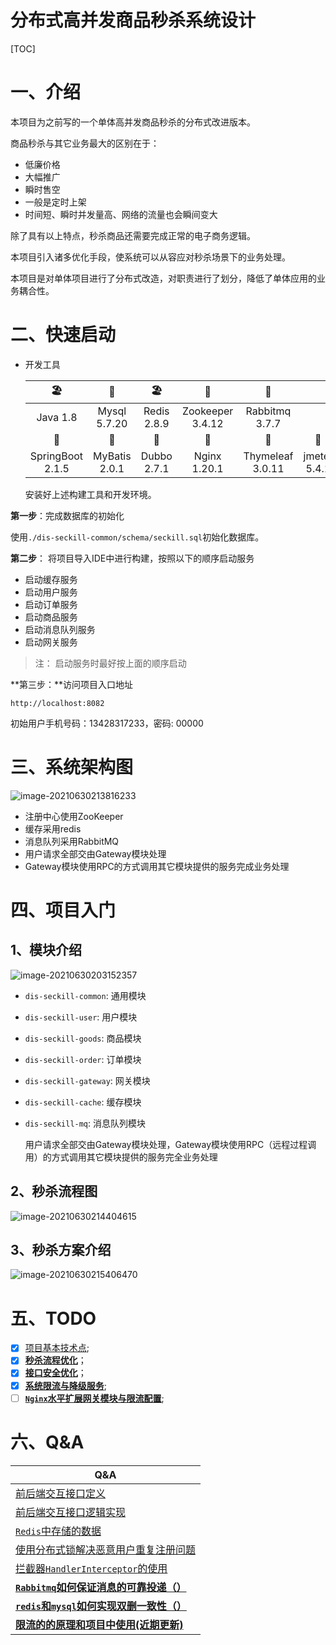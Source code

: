 # 分布式高并发商品秒杀系统设计

[TOC]

# 一、介绍

本项目为之前写的一个单体高并发商品秒杀的分布式改进版本。

商品秒杀与其它业务最大的区别在于：

- 低廉价格
- 大幅推广
- 瞬时售空
- 一般是定时上架
- 时间短、瞬时并发量高、网络的流量也会瞬间变大

除了具有以上特点，秒杀商品还需要完成正常的电子商务逻辑。

本项目引入诸多优化手段，使系统可以从容应对秒杀场景下的业务处理。

本项目是对单体项目进行了分布式改造，对职责进行了划分，降低了单体应用的业务耦合性。

# 二、快速启动

- 开发工具

  |        🏖         |       🌁       |      🏖      |        🎯         |        🦄         |              |
  | :--------------: | :-----------: | :---------: | :--------------: | :--------------: | :----------: |
  |     Java 1.8     | Mysql 5.7.20  | Redis 2.8.9 | Zookeeper 3.4.12 |  Rabbitmq 3.7.7  |              |
  |        🧐         |       🥇       |      🌈      |        🍻         |        📮         |      🚏       |
  | SpringBoot 2.1.5 | MyBatis 2.0.1 | Dubbo 2.7.1 |  Nginx   1.20.1  | Thymeleaf 3.0.11 | jmeter 5.4.1 |

  安装好上述构建工具和开发环境。

**第一步**：完成数据库的初始化

使用`./dis-seckill-common/schema/seckill.sql`初始化数据库。

**第二步**： 将项目导入IDE中进行构建，按照以下的顺序启动服务

- 启动缓存服务
- 启动用户服务
- 启动订单服务
- 启动商品服务
- 启动消息队列服务
- 启动网关服务

> 注： 启动服务时最好按上面的顺序启动

**第三步：**访问项目入口地址

```
http://localhost:8082
```

初始用户手机号码：13428317233，密码: 00000

# 三、系统架构图

![image-20210630213816233](https://gitee.com/wu_hc/note_images/raw/master/project/seckill/20210630220403.png)

- 注册中心使用ZooKeeper
- 缓存采用redis
- 消息队列采用RabbitMQ
- 用户请求全部交由Gateway模块处理
- Gateway模块使用RPC的方式调用其它模块提供的服务完成业务处理

# 四、项目入门

## 1、模块介绍

![image-20210630203152357](https://gitee.com/wu_hc/note_images/raw/master/project/seckill/20210630220421.png)

- `dis-seckill-common`: 通用模块

- `dis-seckill-user`: 用户模块

- `dis-seckill-goods`: 商品模块

- `dis-seckill-order`: 订单模块

- `dis-seckill-gateway`: 网关模块

- `dis-seckill-cache`: 缓存模块

- `dis-seckill-mq`: 消息队列模块

   用户请求全部交由Gateway模块处理，Gateway模块使用RPC（远程过程调用）的方式调用其它模块提供的服务完全业务处理

## 2、秒杀流程图

![image-20210630214404615](https://gitee.com/wu_hc/note_images/raw/master/project/seckill/20210630220416.png)

## 3、秒杀方案介绍

![image-20210630215406470](https://gitee.com/wu_hc/note_images/raw/master/project/seckill/20210630220422.png)

# 五、TODO

- [x] [项目基本技术点]();
- [x] **[秒杀流程优化]()**；
- [x] **[接口安全优化]()**；
- [x] **[系统限流与降级服务]()**;
- [ ] **[`Nginx`水平扩展网关模块与限流配置]()**;

# 六、Q&A

| Q&A                                                          |
| ------------------------------------------------------------ |
| [前后端交互接口定义](https://github.com/TheWhc/dis-seckill/blob/master/doc/%E5%89%8D%E5%90%8E%E7%AB%AF%E4%BA%A4%E4%BA%92%E6%8E%A5%E5%8F%A3%E5%AE%9A%E4%B9%89.md) |
| [前后端交互接口逻辑实现](https://github.com/TheWhc/dis-seckill/blob/master/doc/%E5%89%8D%E5%90%8E%E7%AB%AF%E4%BA%A4%E4%BA%92%E6%8E%A5%E5%8F%A3%E9%80%BB%E8%BE%91%E5%AE%9E%E7%8E%B0.md)                                   |
| [`Redis`中存储的数据](https://github.com/TheWhc/dis-seckill/blob/master/doc/Redis%E4%B8%AD%E5%AD%98%E5%82%A8%E7%9A%84%E6%95%B0%E6%8D%AE.md)                                      |
| [使用分布式锁解决恶意用户重复注册问题](https://github.com/TheWhc/dis-seckill/blob/master/doc/%E4%BD%BF%E7%94%A8%E5%88%86%E5%B8%83%E5%BC%8F%E9%94%81%E8%A7%A3%E5%86%B3%E6%81%B6%E6%84%8F%E7%94%A8%E6%88%B7%E9%87%8D%E5%A4%8D%E6%B3%A8%E5%86%8C%E9%97%AE%E9%A2%98.md)                     |
| [拦截器`HandlerInterceptor`的使用](https://github.com/TheWhc/dis-seckill/blob/master/doc/HandlerInterceptor%E7%9A%84%E4%BD%BF%E7%94%A8.md)                         |
| **[`Rabbitmq`如何保证消息的可靠投递（）]()**                 |
| **[`redis`和`mysql`如何实现双删一致性（）]()**               |
| **[限流的的原理和项目中使用(近期更新)]()**                   |

